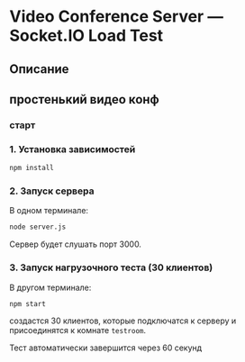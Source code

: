 # Video Conference Server — Socket.IO Load Test

## Описание

простенький видео конф
---

### старт

### 1. Установка зависимостей

```sh
npm install
```

### 2. Запуск сервера

В одном терминале:
```sh
node server.js
```

Сервер будет слушать порт 3000.

### 3. Запуск нагрузочного теста (30 клиентов)

В другом терминале:
```sh
npm start
```

создастся 30 клиентов, которые подключатся к серверу и присоединятся к комнате `testroom`.

Тест автоматически завершится через 60 секунд

